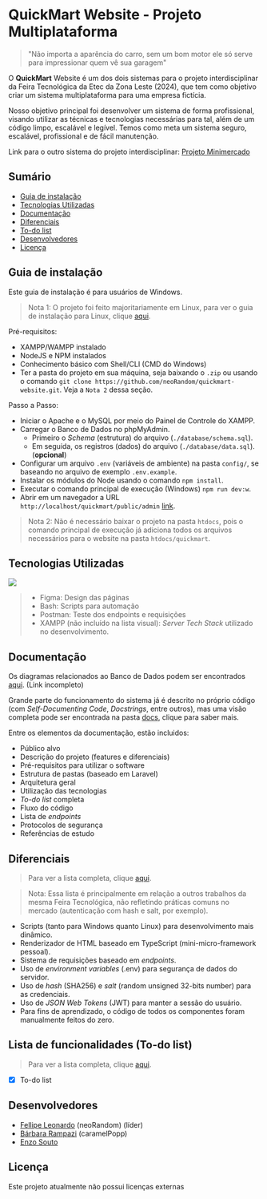 # QuickMart Website - Projeto Multiplataforma

> "Não importa a aparência do carro, sem um bom motor ele só serve para impressionar quem vê sua garagem"

O **QuickMart** Website é um dos dois sistemas para o projeto interdisciplinar da Feira Tecnológica da Etec da Zona Leste (2024), que tem como objetivo criar um sistema multiplataforma para uma empresa fictícia.

Nosso objetivo principal foi desenvolver um sistema de forma profissional, visando utilizar as técnicas e tecnologias necessárias para tal, além de um código limpo, escalável e legível. Temos como meta um sistema seguro, escalável, profissional e de fácil manutenção.

Link para o outro sistema do projeto interdisciplinar: [Projeto Minimercado](https://github.com/neoRandom/projeto-minimercado)

## Sumário

- [Guia de instalação](#guia-de-instala%C3%A7%C3%A3o)
- [Tecnologias Utilizadas](#tecnologias-utilizadas)
- [Documentação](#documenta%C3%A7%C3%A3o)
- [Diferenciais](#diferenciais)
- [To-do list](#lista-de-funcionalidades-to-do-list)
- [Desenvolvedores](#desenvolvedores)
- [Licença](#licen%C3%A7a)

## Guia de instalação

Este guia de instalação é para usuários de Windows.

> Nota 1: O projeto foi feito majoritariamente em Linux, para ver o guia de instalação para Linux, clique [aqui](/).

Pré-requisitos:
- XAMPP/WAMPP instalado
- NodeJS e NPM instalados
- Conhecimento básico com Shell/CLI (CMD do Windows)
- Ter a pasta do projeto em sua máquina, seja baixando o `.zip` ou usando o comando `git clone https://github.com/neoRandom/quickmart-website.git`. Veja a `Nota 2` dessa seção.

Passo a Passo:
- Iniciar o Apache e o MySQL por meio do Painel de Controle do XAMPP.
- Carregar o Banco de Dados no phpMyAdmin.
  - Primeiro o *Schema* (estrutura) do arquivo (`./database/schema.sql`).
  - Em seguida, os registros (dados) do arquivo (`./database/data.sql`). (**opcional**)
- Configurar um arquivo `.env` (variáveis de ambiente) na pasta `config/`, se baseando no arquivo de exemplo `.env.example`.
- Instalar os módulos do Node usando o comando `npm install`.
- Executar o comando principal de execução (Windows) `npm run dev:w`.
- Abrir em um navegador a URL `http://localhost/quickmart/public/admin` [link](http://localhost/quickmart/public/admin).

> Nota 2: Não é necessário baixar o projeto na pasta `htdocs`, pois o comando principal de execução já adiciona todos os arquivos necessários para o website na pasta `htdocs/quickmart`.

## Tecnologias Utilizadas

<img src="https://skillicons.dev/icons?i=html,css,js,ts,tailwind,php,mysql,npm,figma,bash,postman" />

> - Figma: Design das páginas
> - Bash: Scripts para automação
> - Postman: Teste dos endpoints e requisições 
> - XAMPP (não incluído na lista visual): *Server Tech Stack* utilizado no desenvolvimento.

## Documentação

Os diagramas relacionados ao Banco de Dados podem ser encontrados [aqui](/). (Link incompleto)

Grande parte do funcionamento do sistema já é descrito no próprio código (com *Self-Documenting Code*, *Docstrings*, entre outros), mas uma visão completa pode ser encontrada na pasta [docs](docs/index.md), clique para saber mais.

Entre os elementos da documentação, estão incluidos:
- Público alvo
- Descrição do projeto (features e diferenciais)
- Pré-requisitos para utilizar o software
- Estrutura de pastas (baseado em Laravel)
- Arquitetura geral
- Utilização das tecnologias
- *To-do list* completa
- Fluxo do código
- Lista de *endpoints*
- Protocolos de segurança
- Referências de estudo

## Diferenciais

> Para ver a lista completa, clique [aqui](/).

> Nota: Essa lista é principalmente em relação a outros trabalhos da mesma Feira Tecnológica, não refletindo práticas comuns no mercado (autenticação com hash e salt, por exemplo).

- Scripts (tanto para Windows quanto Linux) para desenvolvimento mais dinâmico.
- Renderizador de HTML baseado em TypeScript (mini-micro-framework pessoal).
- Sistema de requisições baseado em *endpoints*.
- Uso de *environment variables* (.env) para segurança de dados do servidor.
- Uso de *hash* (SHA256) e *salt* (random unsigned 32-bits number) para as credenciais.
- Uso de *JSON Web Tokens* (JWT) para manter a sessão do usuário.
- Para fins de aprendizado, o código de todos os componentes foram manualmente feitos do zero.

## Lista de funcionalidades (To-do list)

> Para ver a lista completa, clique [aqui](/).

- [x] To-do list

## Desenvolvedores

- [Fellipe Leonardo](https://github.com/neoRandom) (neoRandom) (líder)
- [Bárbara Rampazi](https://github.com/caramelPopp) (caramelPopp)
- [Enzo Souto](https://github.com/EnzoSouto01)

## Licença

Este projeto atualmente não possui licenças externas
